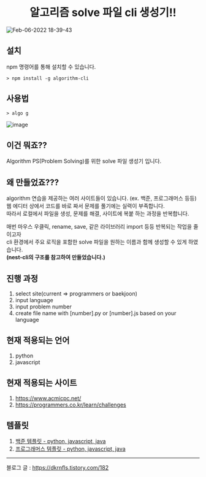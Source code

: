 <h1 align="center">알고리즘 solve 파일 cli 생성기!!</h1>

![Feb-06-2022 18-39-43](https://user-images.githubusercontent.com/50283326/152675209-d4405c32-bdfb-4179-aa14-a569d8c82976.gif)

<h2>설치</h2>

npm 명령어를 통해 설치할 수 있습니다.

```shell
> npm install -g algorithm-cli
```


<h2>사용법</h2>

```shell
> algo g
```

![image](https://user-images.githubusercontent.com/50283326/152675887-0c4649bc-f9d6-41c4-bf5b-142f32a004e0.png)

<h2>이건 뭐죠??</h2>     

Algorithm PS(Problem Solving)를 위한 solve 파일 생성기 입니다.      

<h2>왜 만들었죠???</h2>

algorithm 연습을 제공하는 여러 사이트들이 있습니다. (ex. 백준, 프로그래머스 등등)  
웹 에디터 상에서 코드를 바로 짜서 문제를 풀기에는 실력이 부족합니다.   
따라서 로컬에서 파일을 생성, 문제를 해결, 사이트에 복붙 하는 과정을 반복합니다.   

매번 마우스 우클릭, rename, save, 같은 라이브러리 import 등등 반복되는 작업을 줄이고자     
cli 환경에서 주요 로직을 포함한 solve 파일을 원하는 이름과 함께 생성할 수 있게 하였습니다.   
**(nest-cli의 구조를 참고하여 만들었습니다.)**

<h2>진행 과정</h2>

1. select site(current => programmers or baekjoon)
2. input language
3. input problem number
4. create file name with [number].py or [number].js based on your language

<h2>현재 적용되는 언어</h2>

1. python
2. javascript

<h2>현재 적용되는 사이트</h2>

1. https://www.acmicpc.net/
2. https://programmers.co.kr/learn/challenges

<h2>템플릿</h2>

1. [백준 템플릿 - python, javascript, java](https://github.com/woobottle/algorithm-cli/blob/master/src/templates/baekjoon.template.ts)
2. [프로그래머스 템플릿 - python, javascript, java](https://github.com/woobottle/algorithm-cli/blob/master/src/templates/programmers.template.ts)


-----

블로그 글 : https://dkrnfls.tistory.com/182
